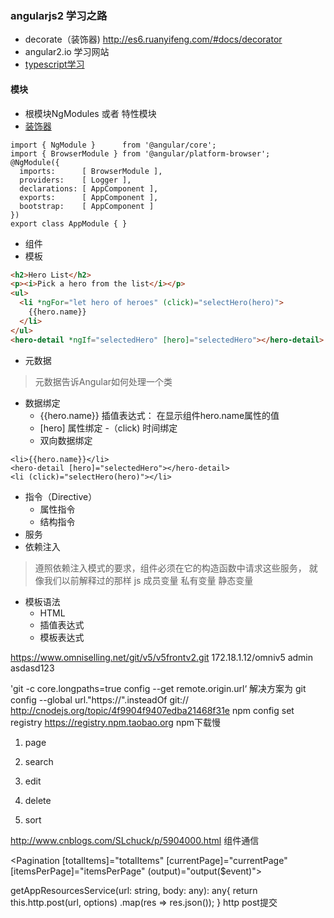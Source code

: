 ### angularjs2 学习之路
- decorate（装饰器) http://es6.ruanyifeng.com/#docs/decorator
- angular2.io 学习网站
- [typescript学习](http://www.cnblogs.com/tansm/p/TypeScript_Handbook_BasicTypes.html)
#### 模块
- 根模块NgModules 或者 特性模块
- [装饰器](https://medium.com/google-developers/exploring-es7-decorators-76ecb65fb841#.7g5fezuo9) 
```
import { NgModule }      from '@angular/core';
import { BrowserModule } from '@angular/platform-browser';
@NgModule({
  imports:      [ BrowserModule ],
  providers:    [ Logger ],
  declarations: [ AppComponent ],
  exports:      [ AppComponent ],
  bootstrap:    [ AppComponent ]
})
export class AppModule { }
```

- 组件
- 模板

```html
<h2>Hero List</h2>
<p><i>Pick a hero from the list</i></p>
<ul>
  <li *ngFor="let hero of heroes" (click)="selectHero(hero)">
    {{hero.name}}
  </li>
</ul>
<hero-detail *ngIf="selectedHero" [hero]="selectedHero"></hero-detail>
```

- 元数据
> 元数据告诉Angular如何处理一个类
- 数据绑定
  - {{hero.name}} 插值表达式： 在显示组件hero.name属性的值
  - [hero] 属性绑定
  -（click) 时间绑定 
  - 双向数据绑定
```
<li>{{hero.name}}</li>
<hero-detail [hero]="selectedHero"></hero-detail>
<li (click)="selectHero(hero)"></li>
```
- 指令（Directive）
  - 属性指令
  - 结构指令
- 服务
- 依赖注入
> 遵照依赖注入模式的要求，组件必须在它的构造函数中请求这些服务， 就像我们以前解释过的那样 
js 成员变量 私有变量 静态变量

- 模板语法
  - HTML
  - 插值表达式
  - 模板表达式

https://www.omniselling.net/git/v5/v5frontv2.git
172.18.1.12/omniv5 admin asdasd123

'git -c core.longpaths=true config --get remote.origin.url‘ 解决方案为 git config --global url."https://".insteadOf git://
http://cnodejs.org/topic/4f9904f9407edba21468f31e npm config set registry https://registry.npm.taobao.org npm下载慢

1. page
2. search
2. edit
3. delete

5. sort

http://www.cnblogs.com/SLchuck/p/5904000.html 组件通信

<Pagination [totalItems]="totalItems" [currentPage]="currentPage" [itemsPerPage]="itemsPerPage" (output)="output($event)"></Pagination>

getAppResourcesService(url: string, body: any): any{
        return this.http.post(url, options)
            .map(res => res.json());
    }
http post提交